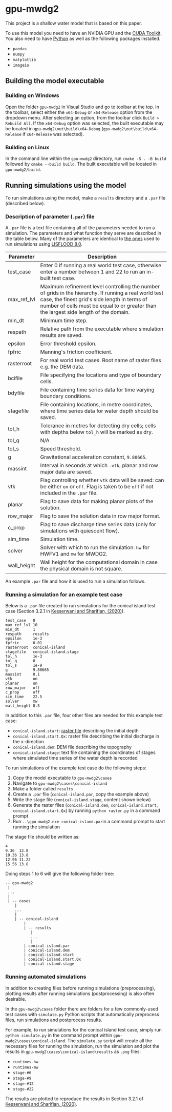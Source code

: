 # gpu-mwdg2

This project is a shallow water model that is based on this paper. 

To use this model you need to have an NVIDIA GPU and the [CUDA Toolkit](https://developer.nvidia.com/cuda-toolkit). You also need to have [Python](https://www.python.org/downloads/) as well as the following packages installed.

- `pandas`
- `numpy`
- `matplotlib`
- `imageio`

## Building the model executable

### Building on Windows

Open the folder `gpu-mwdg2` in Visual Studio and go to toolbar at the top. In the toolbar, select either the `x64-Debug` or `x64-Release` option from the dropdown menu. After selecting an option, from the toolbar click `Build > Rebuild All`. If the `x64-Debug` option was selected, the built executable may be located in `gpu-mwdg2\out\build\x64-Debug` (`gpu-mwdg2\out\build\x64-Release` if `x64-Release` was selected).

### Building on Linux

In the command line within the `gpu-mwdg2` directory, run `cmake -S . -B build` followed by `cmake --build build`. The built executable will be located in `gpu-mwdg2/build`.

## Running simulations using the model

To run simulations using the model, make a `results` directory and a `.par` file (described below).

### Description of parameter (`.par`) file

A `.par` file is a text file containing all of the parameters needed to run a simulation. The parameters and what function they serve are described in the table below. Many of the parameters are identical to [the ones](https://www.seamlesswave.com/Merewether1-1.html) used to run simulations using [LISFLOOD 8.0](https://www.seamlesswave.com/LISFLOOD8.0.html).

| Parameter   | Description |
| ------------|-------------|
| test_case 	| Enter 0 if running a real world test case, otherwise enter a number between 1 and 22 to run an in-built test case. |
| max_ref_lvl	| Maximum refinement level controlling the number of grids in the hierarchy. If running a real world test case, the finest grid's side length in terms of number of cells must be equal to or greater than the largest side length of the domain. |
| min_dt		| Minimum time step. |
| respath		| Relative path from the executable where simulation results are saved. |
| epsilon		| Error threshold epsilon. |
| fpfric 		| Manning's friction coefficient. |
| rasterroot	| For real world test cases. Root name of raster files e.g. the DEM data. |
| bcifile		| File specifying the locations and type of boundary cells. |
| bdyfile		| File containing time series data for time varying boundary conditions.   |
| stagefile	| File containing locations, in metre coordinates, where time series data for water depth should be saved. |
| tol_h		| Tolerance in metres for detecting dry cells; cells with depths below `tol_h` will be marked as dry. |
| tol_q		| N/A           |
| tol_s		| Speed threshold. |
| g			| Gravitational acceleration constant, `9.80665`.     |
| massint		| Interval in seconds at which `.vtk`, planar and row major data are saved. |
| vtk			| Flag controlling whether `vtk` data will be saved: can be either `on` or `off`. Flag is taken to be `off` if  not included in the `.par` file. |
| planar  | Flag to save data for making planar plots of the solution. |
| row_major	| Flag to save the solution data in row major format. |
| c_prop		| Flag to save discharge time series data (only for simulations with quiescent flow). |
| sim_time	| Simulation time. |
| solver		| Solver with which to run the simulation: `hw` for HWFV1 and `mw` for MWDG2. |
| wall_height	| Wall height for the computational domain in case the physical domain is not square. |

An example `.par` file and how it is used to run a simulation follows.

### Running a simulation for an example test case

Below is a `.par` file created to run simulations for the conical island test case (Section 3.2.1 in [Kesserwani and Sharifian, (2020)](https://www.sciencedirect.com/science/article/pii/S0309170820303079)).

```
test_case   0
max_ref_lvl 10
min_dt      1
respath     results
epsilon     1e-3
fpfric      0.01
rasterroot  conical-island
stagefile   conical-island.stage
tol_h       1e-3
tol_q       0
tol_s       1e-9
g           9.80665
massint     0.1
vtk         on
planar      on
row_major   off
c_prop      off
sim_time    22.5
solver      mw
wall_height 0.5
```
In addition to this `.par` file, four other files are needed for this example test case:

- `conical-island.start`: [raster file](https://support.geocue.com/ascii-raster-files-asc/) describing the initial depth
- `conical-island.start.Qx`: raster file describing the initial discharge in the x-direction
- `conical-island.dem`: DEM file describing the topography
- `conical-island.stage`: text file containing the coordinates of stages where simulated time series of the water depth is recorded

To run simulations of the example test case do the following steps:

1. Copy the model executable to `gpu-mwdg2\cases`
2. Navigate to `gpu-mwdg2\cases\conical-island`
3. Make a folder called `results`
4. Create a `.par` file (`conical-island.par`, copy the example above)
5. Write the stage file (`conical-island.stage`, content shown below)
6. Generate the raster files (`conical-island.dem`, `conical-island.start`, `conical-island.start.Qx`) by running `python raster.py` in a command prompt
7. Run `..\gpu-mwdg2.exe conical-island.par`in a command prompt to start running the simulation

The stage file should be written as:

```
4
9.36  13.8
10.36 13.8
12.96 11.22
15.56 13.8
```

Doing steps 1 to 6 will give the following folder tree:

```
-- gpu-mwdg2
 |
 ...
 |
 | -- cases
    |
    ...
    |
    | -- conical-island
        |
        | -- results
           |
           ...
           |
        | conical-island.par
        | conical-island.dem
        | conical-island.start
        | conical-island.start.Qx
        | conical-island.stage
```

### Running automated simulations

In addition to creating files before running simulations (preprocessing), plotting results after running simulations (postprocessing) is also often desirable.

In the `gpu-mwdg2\cases` folder there are folders for a few commonly-used test cases with `simulate.py` Python scripts that automatically preprocess files, run simulations and postprocess results.

For example, to run simulations for the conical island test case, simply run `python simulate.py` in the command prompt within `gpu-mwdg2\cases\conical-island`. The `simulate.py` script will create all the necessary files for running the simulation, run the simulation and plot the results in `gpu-mwdg2\cases\conical-island\results` as `.png` files:

- `runtimes-hw`
- `runtimes-mw`
- `stage-#6`
- `stage-#9`
- `stage-#12`
- `stage-#22`

The results are plotted to reproduce the results in Section 3.2.1 of [Kesserwani and Sharifian, (2020)](https://www.sciencedirect.com/science/article/pii/S0309170820303079).
